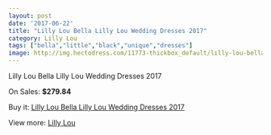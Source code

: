 ```yaml
---
layout: post
date: '2017-06-22'
title: "Lilly Lou Bella Lilly Lou Wedding Dresses 2017"
category: Lilly Lou
tags: ["bella","little","black","unique","dresses"]
image: http://img.hectodress.com/11773-thickbox_default/lilly-lou-bella-lilly-lou-wedding-dresses-2013.jpg
---
```

Lilly Lou Bella Lilly Lou Wedding Dresses 2017

On Sales: **$279.84**
<a href="https://www.hectodress.com/lilly-lou/5791-lilly-lou-bella-lilly-lou-wedding-dresses-2013.html"><amp-img layout="responsive" width="600" height="600" src="//img.hectodress.com/11773-thickbox_default/lilly-lou-bella-lilly-lou-wedding-dresses-2013.jpg" alt="Lilly Lou Bella Lilly Lou Wedding Dresses 2017 0" /></a>
<a href="https://www.hectodress.com/lilly-lou/5791-lilly-lou-bella-lilly-lou-wedding-dresses-2013.html"><amp-img layout="responsive" width="600" height="600" src="//img.hectodress.com/11775-thickbox_default/lilly-lou-bella-lilly-lou-wedding-dresses-2013.jpg" alt="Lilly Lou Bella Lilly Lou Wedding Dresses 2017 1" /></a>
<a href="https://www.hectodress.com/lilly-lou/5791-lilly-lou-bella-lilly-lou-wedding-dresses-2013.html"><amp-img layout="responsive" width="600" height="600" src="//img.hectodress.com/11774-thickbox_default/lilly-lou-bella-lilly-lou-wedding-dresses-2013.jpg" alt="Lilly Lou Bella Lilly Lou Wedding Dresses 2017 2" /></a>

Buy it: [Lilly Lou Bella Lilly Lou Wedding Dresses 2017](https://www.hectodress.com/lilly-lou/5791-lilly-lou-bella-lilly-lou-wedding-dresses-2013.html "Lilly Lou Bella Lilly Lou Wedding Dresses 2017")

View more: [Lilly Lou](https://www.hectodress.com/100-lilly-lou "Lilly Lou")